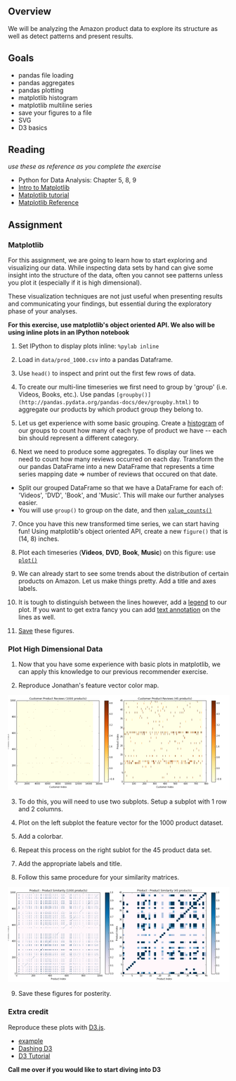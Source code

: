 ## Overview

We will be analyzing the Amazon product data to explore its structure as well as detect patterns and present results.

## Goals
* pandas file loading
* pandas aggregates
* pandas plotting
* matplotlib histogram
* matplotlib multiline series
* save your figures to a file
* SVG
* D3 basics

## Reading

_use these as reference as you complete the exercise_

* Python for Data Analysis: Chapter 5, 8, 9
* [Intro to Matplotlib](http://nbviewer.ipython.org/url/raw.github.com/profjsb/python-bootcamp/master/Lectures/05_NumpyMatplotlib/IntroMatplotlib.ipynb)
* [Matplotlib tutorial](matplotlib_tutorial/MatPlotLib_Tutorial.ipynb)
* [Matplotlib Reference](http://nbviewer.ipython.org/urls/raw.github.com/jrjohansson/scientific-python-lectures/master/Lecture-4-Matplotlib.ipynb)

## Assignment

### Matplotlib

For this assignment, we are going to learn how to start exploring and visualizing our data.  While inspecting data sets by hand can give some insight into the structure of the data, often you cannot see patterns unless you plot it (especially if it is high dimensional).

These visualization techniques are not just useful when presenting results and communicating your findings, but essential during the exploratory phase of your analyses.

__For this exercise, use matplotlib's object oriented API.  We also will be using inline plots in an IPython notebook__

1. Set IPython to display plots inline: `%pylab inline`

2. Load in `data/prod_1000.csv` into a pandas Dataframe.

3. Use `head()` to inspect and print out the first few rows of data.

4. To create our multi-line timeseries we first need to group by 'group' (i.e. Videos, Books, etc.).  Use pandas `[groupby()](http://pandas.pydata.org/pandas-docs/dev/groupby.html)` to aggregate our products by which product group they belong to.

5. Let us get experience with some basic grouping.  Create a [histogram](http://pandas.pydata.org/pandas-docs/dev/generated/pandas.DataFrame.hist.html) of our groups to count how many of each type of product we have -- each bin should represent a different category.

6. Next we need to produce some aggregates. To display our lines we need to count how many reviews occurred on each day.  Transform the our pandas DataFrame into a new DataFrame that represents a time series mapping date => number of reviews that occured on that date. 
  * Split our grouped DataFrame so that we have a DataFrame for each of: 'Videos', 'DVD', 'Book', and 'Music'.  This will make our further analyses easier.
  * You will use `group()` to group on the date, and then [`value_counts()`](http://pandas.pydata.org/pandas-docs/stable/generated/pandas.Series.value_counts.html)

7. Once you have this new transformed time series, we can start having fun!  Using matplotlib's object oriented API, create a new `figure()` that is (14, 8) inches.

8. Plot each timeseries (__Videos__, __DVD__, __Book__, __Music__) on this figure: use [`plot()`](http://pandas.pydata.org/pandas-docs/dev/visualization.html) 

10. We can already start to see some trends about the distribution of certain products on Amazon.  Let us make things pretty.  Add a title and axes labels.

11. It is tough to distinguish between the lines however, add a [legend](http://matplotlib.org/users/legend_guide.html) to our plot.  If you want to get extra fancy you can add [text annotation](http://matplotlib.org/users/annotations_intro.html) on the lines as well.  

12. [Save](http://matplotlib.org/api/pyplot_api.html#matplotlib.pyplot.savefig) these figures. 

### Plot High Dimensional Data

1. Now that you have some experience with basic plots in matplotlib, we can apply this knowledge to our previous recommender exercise. 

2. Reproduce Jonathan's feature vector color map.

![feature_vec](img/feature_matrix.png)

3. To do this, you will need to use two subplots.  Setup a subplot with 1 row and 2 columns.

4. Plot on the left subplot the feature vector for the 1000 product dataset.

5. Add a colorbar.

6. Repeat this process on the right sublot for the 45 product data set.

7. Add the appropriate labels and title.

8. Follow this same procedure for your similarity matrices.

![img/similarity.png](img/similarity.png)

9. Save these figures for posterity.

### Extra credit

Reproduce these plots with [D3.js](http://d3js.org/).

* [example](http://bl.ocks.org/mbostock/388495)
* [Dashing D3](https://www.dashingd3js.com/)
* [D3 Tutorial](http://alignedleft.com/tutorials/d3/)

__Call me over if you would like to start diving into D3__
